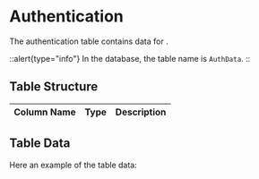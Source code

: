 # Authentication

The authentication table contains data for <!-- TODO: write description -->.

::alert{type="info"}
In the database, the table name is `AuthData`.
::

## Table Structure

| Column Name | Type | Description |
| ----------- | ---- | ----------- |


## Table Data

Here an example of the table data:

```json


```
